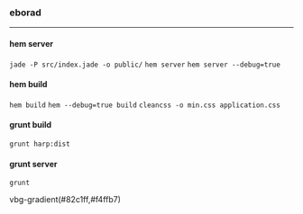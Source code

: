 ###  eborad

-----------------

#### hem server

`jade -P src/index.jade -o public/`
`hem server`
`hem server --debug=true`

#### hem build

`hem build`
`hem --debug=true build`
`cleancss -o min.css application.css`

#### grunt build

`grunt harp:dist`

#### grunt server

`grunt`

vbg-gradient(#82c1ff,#f4ffb7)



